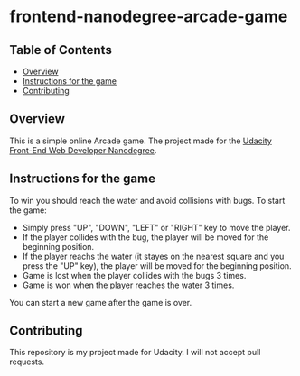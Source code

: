 frontend-nanodegree-arcade-game
===============================

## Table of Contents

* [Overview](#overview)
* [Instructions for the game](#instructions)
* [Contributing](#contributing)

## Overview

This is a simple online Arcade game. The project made for the [Udacity Front-End Web Developer Nanodegree](http://udacity.com/course/front-end-web-developer-nanodegree--nd001).

## Instructions for the game

To win you should reach the water and avoid collisions with bugs. To start the game:
* Simply press "UP", "DOWN", "LEFT" or "RIGHT" key to move the player.
* If the player collides with the bug, the player will be moved for the beginning position.
* If the player reachs the water (it stayes on the nearest square and you press the "UP" key), the player will be moved for the beginning position.
* Game is lost when the player collides with the bugs 3 times.
* Game is won when the player reaches the water 3 times.

You can start a new game after the game is over.

## Contributing

This repository is my project made for Udacity. I will not accept pull requests.
